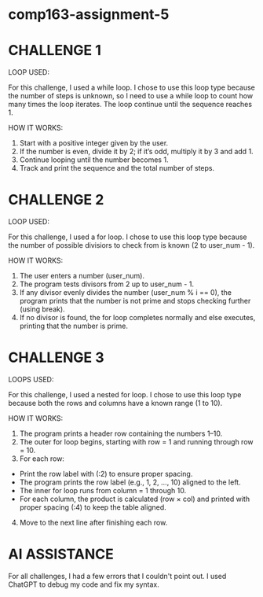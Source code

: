 # comp163-assignment-5

# CHALLENGE 1
LOOP USED:

For this challenge, I used a while loop. I chose to use this loop type because the number of steps is unknown, so I need to use a while loop to count how many times the loop iterates. The loop continue until the sequence reaches 1.

HOW IT WORKS:
1. Start with a positive integer given by the user.
2. If the number is even, divide it by 2; if it’s odd, multiply it by 3 and add 1.
3. Continue looping until the number becomes 1.
4. Track and print the sequence and the total number of steps.
   
# CHALLENGE 2
LOOP USED:

For this challenge, I used a for loop. I chose to use this loop type because the number of possible divisiors to check from is known (2 to user_num - 1).

HOW IT WORKS:
1. The user enters a number (user_num).
2. The program tests divisors from 2 up to user_num - 1.
3. If any divisor evenly divides the number (user_num % i == 0), the program prints that the number is not prime and stops checking further (using break).
4. If no divisor is found, the for loop completes normally and else executes, printing that the number is prime.

# CHALLENGE 3
LOOPS USED:

For this challenge, I used a nested for loop. I chose to use this loop type because both the rows and columns have a known range (1 to 10).

HOW IT WORKS:
1. The program prints a header row containing the numbers 1–10.
2. The outer for loop begins, starting with row = 1 and running through row = 10.
3. For each row:
  - Print the row label with (:2) to ensure proper spacing.
  - The program prints the row label (e.g., 1, 2, …, 10) aligned to the left.
  - The inner for loop runs from column = 1 through 10.
  - For each column, the product is calculated (row × col) and printed with         proper spacing (:4) to keep the table aligned.
4. Move to the next line after finishing each row.

# AI ASSISTANCE

For all challenges, I had a few errors that I couldn't point out. I used ChatGPT to debug my code and fix my syntax.

